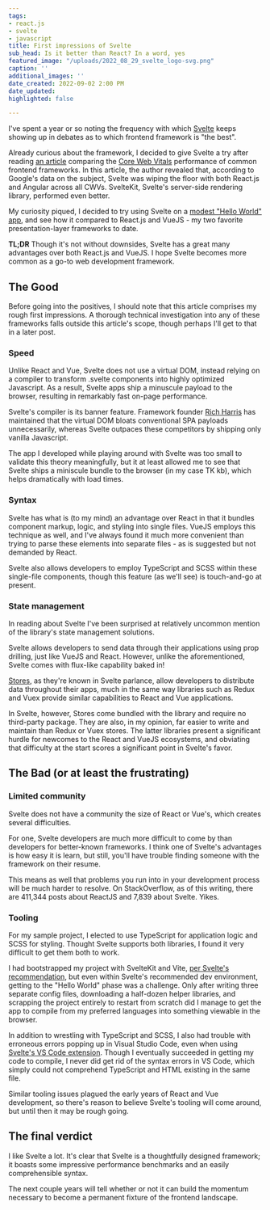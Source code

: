 ```yaml
---
tags:
- react.js
- svelte
- javascript
title: First impressions of Svelte
sub_head: Is it better than React? In a word, yes
featured_image: "/uploads/2022_08_29_svelte_logo-svg.png"
caption: ''
additional_images: ''
date_created: 2022-09-02 2:00 PM
date_updated: 
highlighted: false

---
```

I've spent a year or so noting the frequency with which [Svelte](https://svelte.dev/) keeps showing up in debates as to which frontend framework is "the best".

Already curious about the framework, I decided to give Svelte a try after reading [an article](https://javascript.plainenglish.io/javascript-frameworks-and-core-web-vitals-b5581f1c8962) comparing the [Core Web Vitals](https://support.google.com/webmasters/answer/9205520?hl=en) performance of common frontend frameworks. In this article, the author revealed that, according to Google's data on the subject, Svelte was wiping the floor with both React.js and Angular across all CWVs. SvelteKit, Svelte's server-side rendering library, performed even better.

My curiosity piqued, I decided to try using Svelte on a [modest "Hello World" app](https://github.com/toofarm/InflationCalculator), and see how it compared to React.js and VueJS - my two favorite presentation-layer frameworks to date.

**TL;DR** Though it's not without downsides, Svelte has a great many advantages over both React.js and VueJS. I hope Svelte becomes more common as a go-to web development framework.

## The Good

Before going into the positives, I should note that this article comprises my rough first impressions. A thorough technical investigation into any of these frameworks falls outside this article's scope, though perhaps I'll get to that in a later post.

### Speed

Unlike React and Vue, Svelte does not use a virtual DOM, instead relying on a compiler to transform .svelte components into highly optimized Javascript. As a result, Svelte apps ship a minuscule payload to the browser, resulting in remarkably fast on-page performance.

Svelte's compiler is its banner feature. Framework founder [Rich Harris](https://github.com/Rich-Harris) has maintained that the virtual DOM bloats conventional SPA payloads unnecessarily, whereas Svelte outpaces these competitors by shipping only vanilla Javascript.

The app I developed while playing around with Svelte was too small to validate this theory meaningfully, but it at least allowed me to see that Svelte ships a miniscule bundle to the browser (in my case TK kb), which helps dramatically with load times.

### Syntax

Svelte has what is (to my mind) an advantage over React in that it bundles component markup, logic, and styling into single files. VueJS employs this technique as well, and I've always found it much more convenient than trying to parse these elements into separate files - as is suggested but not demanded by React.

Svelte also allows developers to employ TypeScript and SCSS within these single-file components, though this feature (as we'll see) is touch-and-go at present.

### State management

In reading about Svelte I've been surprised at relatively uncommon mention of the library's state management solutions.

Svelte allows developers to send data through their applications using prop drilling, just like VueJS and React. However, unlike the aforementioned, Svelte comes with flux-like capability baked in!

[Stores](https://svelte.dev/tutorial/writable-stores), as they're known in Svelte parlance, allow developers to distribute data throughout their apps, much in the same way libraries such as Redux and Vuex provide similar capabilities to React and Vue applications.

In Svelte, however, Stores come bundled with the library and require no third-party package. They are also, in my opinion, far easier to write and maintain than Redux or Vuex stores. The latter libraries present a significant hurdle for newcomes to the React and VueJS ecosystems, and obviating that difficulty at the start scores a significant point in Svelte's favor.

## The Bad (or at least the frustrating)

### Limited community

Svelte does not have a community the size of React or Vue's, which creates several difficulties.

For one, Svelte developers are much more difficult to come by than developers for better-known frameworks. I think one of Svelte's advantages is how easy it is learn, but still, you'll have trouble finding someone with the framework on their resume.

This means as well that problems you run into in your development process will be much harder to resolve. On StackOverflow, as of this writing, there are 411,344 posts about ReactJS and 7,839 about Svelte. Yikes.

### Tooling

For my sample project, I elected to use TypeScript for application logic and SCSS for styling. Thought Svelte supports both libraries, I found it very difficult to get them both to work.

I  had bootstrapped my project with SvelteKit and Vite, [per Svelte's recommendation](https://kit.svelte.dev/docs/introduction#introduction-before-we-begin), but even within Svelte's recommended dev environment, getting to the "Hello World" phase was a challenge. Only after writing three separate config files, downloading a half-dozen helper libraries, and scrapping the project entirely to restart from scratch did I manage to get the app to compile from my preferred languages into something viewable in the browser.

In addition to wrestling with TypeScript and SCSS, I also had trouble with erroneous errors popping up in Visual Studio Code, even when using [Svelte's VS Code extension](https://marketplace.visualstudio.com/items?itemName=svelte.svelte-vscode). Though I eventually succeeded in getting my code to compile, I never did get rid of the syntax errors in VS Code, which simply could not comprehend TypeScript and HTML existing in the same file.

Similar tooling issues plagued the early years of React and Vue development, so there's reason to believe Svelte's tooling will come around, but until then it may be rough going.

## The final verdict

I like Svelte a lot. It's clear that Svelte is a thoughtfully designed framework; it boasts some impressive performance benchmarks and an easily comprehensible syntax.

The next couple years will tell whether or not it can build the momentum necessary to become a permanent fixture of the frontend landscape. 